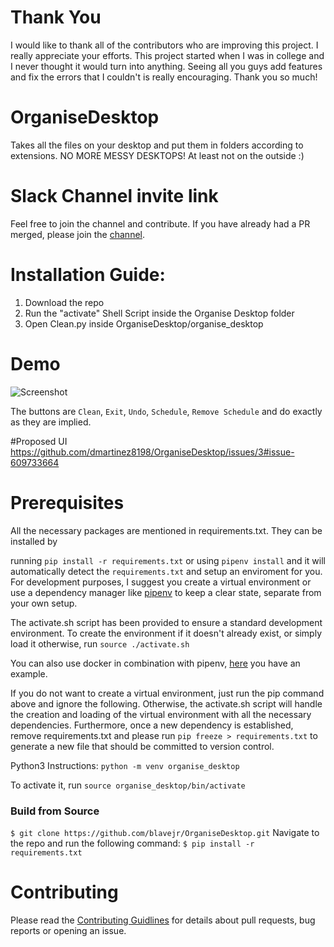 # Thank You

I would like to thank all of the contributors who are improving this project. I really appreciate your efforts. This project started when I was in college and I never thought it would turn into anything. Seeing all you guys add features and fix the errors that I couldn't is really encouraging. Thank you so much!

# OrganiseDesktop

Takes all the files on your desktop and put them in folders according to extensions. NO MORE MESSY DESKTOPS!
At least not on the outside :)

# Slack Channel invite link

Feel free to join the channel and contribute. If you have already had a PR merged, please join the [channel](https://join.slack.com/t/organisedesktop/shared_invite/enQtMzA2NTI2MTI0MzY4LWRlOWRjOGM0YTJmYjFiZGU3ZTUzM2M0MTA2N2U3MzljMmFhNGIyODlmZDg2N2E1Y2EwOWFiZjcxMzYzYjcyMTk).

# Installation Guide:
1) Download the repo
2) Run the "activate" Shell Script inside the Organise Desktop folder
3) Open Clean.py inside OrganiseDesktop/organise_desktop

# Demo
![Screenshot](demo1.png)

The buttons are `Clean`, `Exit`, `Undo`, `Schedule`, `Remove Schedule` and do exactly as they are implied.

#Proposed UI
https://github.com/dmartinez8198/OrganiseDesktop/issues/3#issue-609733664

# Prerequisites

All the necessary packages are mentioned in requirements.txt. They can be installed by

running `pip install -r requirements.txt` or using ``pipenv install`` and it will automatically detect the `requirements.txt` and setup an enviroment for you. For development purposes, I suggest you create a
virtual environment or use a dependency manager like [pipenv](https://github.com/pypa/pipenv) to keep a clear state, separate from your own setup.

The activate.sh script has been provided to ensure a standard development environment. To create the environment if it doesn't already exist, or simply load it otherwise, run `source ./activate.sh`

You can also use docker in combination with pipenv, [here](https://github.com/dfederschmidt/docker-pipenv-sample) you have an example.

If you do not want to create a virtual environment, just run the pip command above and ignore the following. Otherwise, the activate.sh script will handle the creation and loading of the virtual environment with all the necessary dependencies. Furthermore, once a new dependency is established, remove requirements.txt and please run `pip freeze > requirements.txt` to generate a new file that should be committed to version control.

Python3 Instructions:
`python -m venv organise_desktop`

To activate it, run `source organise_desktop/bin/activate`

### Build from Source

`$ git clone https://github.com/blavejr/OrganiseDesktop.git`
Navigate to the repo and run the following command:
`$ pip install -r requirements.txt`

# Contributing
Please read the [Contributing Guidlines](https://github.com/blavejr/OrganiseDesktop/blob/master/CONTRIBUTING.md) for details about pull requests, bug reports or opening an issue. 
